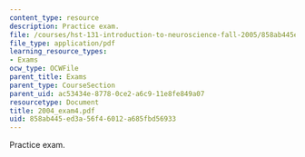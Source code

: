 ```yaml
---
content_type: resource
description: Practice exam.
file: /courses/hst-131-introduction-to-neuroscience-fall-2005/858ab445ed3a56f46012a685fbd56933_2004_exam4.pdf
file_type: application/pdf
learning_resource_types:
- Exams
ocw_type: OCWFile
parent_title: Exams
parent_type: CourseSection
parent_uid: ac53434e-8778-0ce2-a6c9-11e8fe849a07
resourcetype: Document
title: 2004_exam4.pdf
uid: 858ab445-ed3a-56f4-6012-a685fbd56933
---
```

Practice exam.

